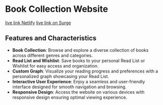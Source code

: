 # Book Collection Website

[live link Netlify](https://bookbudweb.netlify.app/)
[live link on Surge](http://bookbud.surge.sh/)

## Features and Characteristics

- **Book Collection**: Browse and explore a diverse collection of books across different genres and categories.
- **Read List and Wishlist**: Save books to your personal Read List or Wishlist for easy access and organization.
- **Custom Graph**: Visualize your reading progress and preferences with a personalized graph showcasing your Read List.
- **Interactive User Experience**: Enjoy a seamless and user-friendly interface designed for smooth navigation and browsing.
- **Responsive Design**: Access the website on various devices with responsive design ensuring optimal viewing experience.
